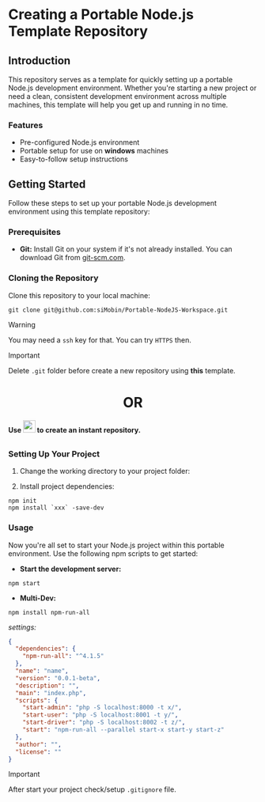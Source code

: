 # Creating a Portable Node.js Template Repository

## Introduction

This repository serves as a template for quickly setting up a portable Node.js development environment. Whether you're starting a new project or need a clean, consistent development environment across multiple machines, this template will help you get up and running in no time.

### Features

- Pre-configured Node.js environment
- Portable setup for use on **windows** machines
- Easy-to-follow setup instructions

## Getting Started

Follow these steps to set up your portable Node.js development environment using this template repository:

### Prerequisites

- **Git:** Install Git on your system if it's not already installed. You can download Git from [git-scm.com](https://git-scm.com/).

### Cloning the Repository

Clone this repository to your local machine:

```shell
git clone git@github.com:siMobin/Portable-NodeJS-Workspace.git
```

> [!WARNING]
> You may need a `ssh` key for that. You can try `HTTPS` then.

> [!IMPORTANT]  
> Delete `.git` folder before create a new repository using **this** template.

<h1 align="center">OR</h1>

<h4>Use <img src="https://img.shields.io/badge/Use this template-2ea043?logo=drop-down&logoColor=white&style=for-the-badge" height="25"/> to create an instant repository.</h4>

##

##

##

### Setting Up Your Project

1. Change the working directory to your project folder:

2. Install project dependencies:

```shell
npm init
npm install `xxx` -save-dev
```

### Usage

Now you're all set to start your Node.js project within this portable environment. Use the following npm scripts to get started:

- **Start the development server:**

```shell
npm start
```

- **Multi-Dev:**

```shell
npm install npm-run-all
```

_settings:_

```json
{
  "dependencies": {
    "npm-run-all": "^4.1.5"
  },
  "name": "name",
  "version": "0.0.1-beta",
  "description": "",
  "main": "index.php",
  "scripts": {
    "start-admin": "php -S localhost:8000 -t x/",
    "start-user": "php -S localhost:8001 -t y/",
    "start-driver": "php -S localhost:8002 -t z/",
    "start": "npm-run-all --parallel start-x start-y start-z"
  },
  "author": "",
  "license": ""
}
```

> [!IMPORTANT]  
> After start your project check/setup `.gitignore` file.
